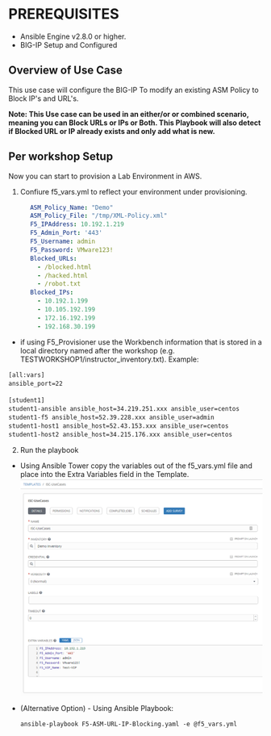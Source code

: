 # PREREQUISITES
- Ansible Engine v2.8.0 or higher.
- BIG-IP Setup and Configured

## Overview of Use Case

This use case will configure the BIG-IP To modify an existing ASM Policy to Block IP's and URL's.  
  
**Note: This Use case can be used in an either/or or combined scenario, meaning you can Block URLs or IPs or Both.  This Playbook will also detect if Blocked URL or IP already exists and only add what is new.**

## Per workshop Setup

Now you can start to provision a Lab Environment in AWS.

1. Confiure f5_vars.yml to reflect your environment under provisioning.
  ```yaml
        ASM_Policy_Name: "Demo"
        ASM_Policy_File: "/tmp/XML-Policy.xml"
        F5_IPAddress: 10.192.1.219
        F5_Admin_Port: '443'
        F5_Username: admin
        F5_Password: VMware123!
        Blocked_URLs:
          - /blocked.html
          - /hacked.html
          - /robot.txt
        Blocked_IPs:
          - 10.192.1.199
          - 10.105.192.199
          - 172.16.192.199
          - 192.168.30.199
  ```
   - if using F5_Provisioner use the Workbench information that is stored in a local directory named after the workshop (e.g.    TESTWORKSHOP1/instructor_inventory.txt).  Example:
   ```handlebars
   [all:vars]
   ansible_port=22

   [student1]
   student1-ansible ansible_host=34.219.251.xxx ansible_user=centos 
   student1-f5 ansible_host=52.39.228.xxx ansible_user=admin
   student1-host1 ansible_host=52.43.153.xxx ansible_user=centos
   student1-host2 ansible_host=34.215.176.xxx ansible_user=centos
   ```

2. Run the playbook 

  - Using Ansible Tower copy the variables out of the f5_vars.yml file and place into the Extra Variables field in the Template.
![f5 diagram](images/Ansible_Tower_Vars.png)

  - (Alternative Option) - Using Ansible Playbook:

        ansible-playbook F5-ASM-URL-IP-Blocking.yaml -e @f5_vars.yml
        
